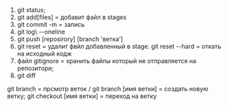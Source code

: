 1. git status;
2. git add[files] = добавит файл в stages
3. git commit -m = запись
4. git log\ --oneline 
5. git push [reposirory] [branch 'ветка']
6. git reset = удалит фвйл добавленный в stage. git reset --hard = откать на исходный кодж
7. файл gitignore = хранить файлы который не отправляется на репозитори;
8. git diff  
<!-- ветки -->
git branch = прсмотр веток / git branch [имя ветки] = создать новую ветку;
git checkout [имя ветки] = переход на ветку
